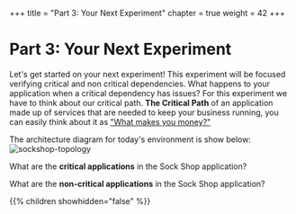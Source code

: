 +++
title = "Part 3: Your Next Experiment"
chapter = true
weight = 42
+++

# Part 3: Your Next Experiment
Let's get started on your next experiment! This experiment will be focused verifying critical and non critical dependencies. What happens to your application when a critical dependency has issues? 
For this experiment we have to think about our critical path. **The Critical Path** of an application made up of services that are needed to keep your business running, you can easily think about it as ["What makes you money?"](https://charity.wtf/2020/07/24/questionable-advice-whats-the-critical-path/)

The architecture diagram for today's environment is show below:
![sockshop-topology](/images/sockshop-topology.png)

What are the **critical applications** in the Sock Shop application? 

What are the **non-critical applications** in the Sock Shop application? 

{{% children showhidden="false" %}}
